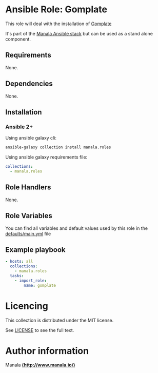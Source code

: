 # Ansible Role: Gomplate

This role will deal with the installation of [Gomplate](https://github.com/hairyhenderson/gomplate/releases/)

It's part of the [Manala Ansible stack](http://www.manala.io) but can be used as a stand alone component.

## Requirements

None.

## Dependencies

None.

## Installation

### Ansible 2+

Using ansible galaxy cli:

```bash
ansible-galaxy collection install manala.roles
```

Using ansible galaxy requirements file:

```yaml
collections:
  - manala.roles
```

## Role Handlers

None.

## Role Variables

You can find all variables and default values used by this role in the [defaults/main.yml](./defaults/main.yml) file

## Example playbook

```yaml
- hosts: all
  collections:
    - manala.roles
  tasks:
    - import_role:
        name: gomplate
```

# Licencing

This collection is distributed under the MIT license.

See [LICENSE](https://opensource.org/licenses/MIT) to see the full text.

# Author information

Manala [**(http://www.manala.io/)**](http://www.manala.io)
